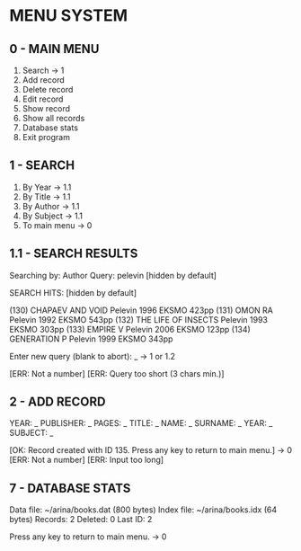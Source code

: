 # MENU SYSTEM

0 - MAIN MENU
--------------
1. Search                 -> 1
2. Add record
3. Delete record
4. Edit record
5. Show record
6. Show all records
7. Database stats
0. Exit program

1 - SEARCH
--------------------------------------------------------------
1. By Year                -> 1.1
2. By Title               -> 1.1
3. By Author              -> 1.1
4. By Subject             -> 1.1
0. To main menu           -> 0

1.1 - SEARCH RESULTS
--------------------------------------------------------------
Searching by: Author
Query:        pelevin [hidden by default]

  SEARCH HITS: [hidden by default]
  
  (130) CHAPAEV AND VOID        Pelevin   1996  EKSMO    423pp
  (131) OMON RA                 Pelevin   1992  EKSMO    543pp
  (132) THE LIFE OF INSECTS     Pelevin   1993  EKSMO    303pp
  (133) EMPIRE V                Pelevin   2006  EKSMO    123pp
  (134) GENERATION P            Pelevin   1999  EKSMO    343pp

Enter new query (blank to abort): _           -> 1 or 1.2

[ERR: Not a number]
[ERR: Query too short (3 chars min.)]

2 - ADD RECORD
--------------------------------------------------------------
YEAR: _
PUBLISHER: _
PAGES: _
TITLE: _
NAME: _
SURNAME: _
YEAR: _
SUBJECT: _

[OK: Record created with ID 135. Press any key to return to main menu.] -> 0
[ERR: Not a number]
[ERR: Input too long]

7 - DATABASE STATS
--------------------------------------------------------------
Data file:    ~/arina/books.dat (800 bytes)
Index file:   ~/arina/books.idx (64 bytes)
Records:      2
Deleted:      0
Last ID:      2

Press any key to return to main menu.                     -> 0
